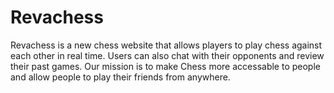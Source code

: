 # Revachess

Revachess is a new chess website that allows players to play chess against each other in real time. Users can also chat with their opponents and review their past games. Our mission is to make Chess more accessable to people and allow people to play their friends from anywhere.
